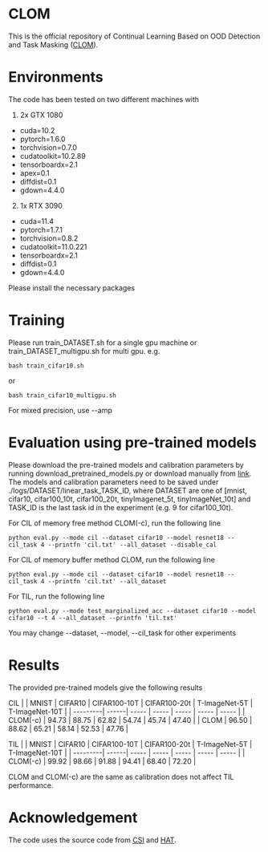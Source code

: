 # CLOM

This is the official repository of Continual Learning Based on OOD Detection and Task Masking ([CLOM](https://arxiv.org/abs/2203.09450)).

# Environments

The code has been tested on two different machines with

1. 2x GTX 1080
- cuda=10.2
- pytorch=1.6.0
- torchvision=0.7.0
- cudatoolkit=10.2.89
- tensorboardx=2.1
- apex=0.1
- diffdist=0.1
- gdown=4.4.0

2. 1x RTX 3090
- cuda=11.4
- pytorch=1.7.1
- torchvision=0.8.2
- cudatoolkit=11.0.221
- tensorboardx=2.1
- diffdist=0.1
- gdown=4.4.0

Please install the necessary packages

# Training
Please run train_DATASET.sh for a single gpu machine or train_DATASET_multigpu.sh for multi gpu. e.g. 
```
bash train_cifar10.sh
```
or 
```
bash train_cifar10_multigpu.sh
```
For mixed precision, use --amp

# Evaluation using pre-trained models
Please download the pre-trained models and calibration parameters by running download_pretrained_models.py or download manually from [link](https://drive.google.com/drive/folders/1182VgriR841mvW2LXiARTSoBvbPho4Pf). The models and calibration parameters need to be saved under ./logs/DATASET/linear_task_TASK_ID, where DATASET are one of [mnist, cifar10, cifar100_10t, cifar100_20t, tinyImagenet_5t, tinyImageNet_10t] and TASK_ID is the last task id in the experiment (e.g. 9 for cifar100_10t).

For CIL of memory free method CLOM(-c), run the following line
```
python eval.py --mode cil --dataset cifar10 --model resnet18 --cil_task 4 --printfn 'cil.txt' --all_dataset --disable_cal
```

For CIL of memory buffer method CLOM, run the following line
```
python eval.py --mode cil --dataset cifar10 --model resnet18 --cil_task 4 --printfn 'cil.txt' --all_dataset
```

For TIL, run the following line
```
python eval.py --mode test_marginalized_acc --dataset cifar10 --model cifar10 --t 4 --all_dataset --printfn 'til.txt'
```

You may change --dataset, --model, --cil_task for other experiments

# Results
The provided pre-trained models give the following results

CIL
|          | MNIST |  CIFAR10 | CIFAR100-10T | CIFAR100-20t | T-ImageNet-5T | T-ImageNet-10T |
| ---------| ------| ----- | ----- | ----- | ----- | ----- |
| CLOM(-c) | 94.73 | 88.75 | 62.82 | 54.74 | 45.74 | 47.40 |
| CLOM     | 96.50 | 88.62 | 65.21 | 58.14 | 52.53 | 47.76 |


TIL
|          | MNIST |  CIFAR10 | CIFAR100-10T | CIFAR100-20t | T-ImageNet-5T | T-ImageNet-10T |
| ---------| ------| ----- | ----- | ----- | ----- | ----- |
| CLOM(-c) | 99.92 | 98.66 | 91.88 | 94.41 | 68.40 | 72.20 |

CLOM and CLOM(-c) are the same as calibration does not affect TIL performance.

# Acknowledgement
The code uses the source code from [CSI](https://github.com/alinlab/CSI) and [HAT](https://github.com/joansj/hat).
